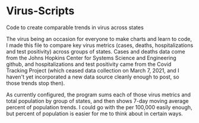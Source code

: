 # Virus-Scripts
Code to create comparable trends in virus across states

The virus being an occasion for everyone to make charts and learn to code, I made this file to compare key virus metrics (cases, deaths, hospitalizations and test positivity) 
across groups of states. Cases and deaths data come from the Johns Hopkins Center for Systems Science and Engineering github, and hospitalizations and test positivity came from
the Covid Tracking Project (which ceased data collection on March 7, 2021, and I haven't yet incorporated a new data source cleanly enough to post, so those trends stop then). 

As currently configured, the program sums each of those virus metrics and total population by group of states, and then shows 7-day moving average percent of population trends.
I could go with the per 100,000 easily enough, but percent of population is easier for me to think about in certain ways.
